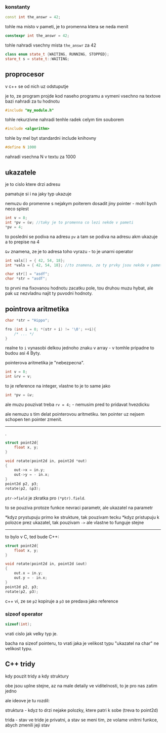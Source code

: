 ### konstanty


```c++
const int the_answr = 42;
```
tohle ma misto v pameti, je to promenna ktera se neda menit


```c++
constexpr int the_answr = 42;
```
tohle nahradi vsechny mista `the_answr` za 42

```c++
class enum state_t {WAITING, RUNNING, STOPPED};
stare_t s = state_t::WAITING;
```

## proprocesor

v c++ se od nich uz odstuputje

je to, ze program projde kod naseho programu a vymeni vsechno na textove bazi nahradi za tu hodnotu

```c++
#include "my_module.h"
```
tohle rekurzivne nahradi tenhle radek celym tim souborem

```c++
#include <algorithm>
```
tohle by mel byt standardni include knihovny


```c++
#define N 1000
```

nahradi vsechna N v textu za 1000

## ukazatele

je to cislo ktere drzi adresu 

pamatuje si i na jaky typ ukazuje

nemuzu do promenne s nejakym poiterem dosadit jiny pointer - mohl bych neco splest 

```c++
int v = 8;
int *pv = &v; //taky je to promenna co lezi nekde v pameti
*pv = 4;
```

to posledni se podiva na adresu `pv` a tam se podiva na adresu akm ukazuje a to prepise na 4

`&v` znamena, ze je to adresa toho vyrazu - to je unarni operator

```c++
int vals[] = { 42, 54, 18};
int *vals = { 42, 54, 18}; //to znamena, ze ty prvky jsou nekde v pameti

char str[] = "asdf";
char *str = "asdf";
```

to prvni ma fixovanou hodnotu zacatku pole, tou druhou muzu hybat, ale pak uz nezvladnu najit ty puvodni hodnoty.


## pointrova aritmetika

```c++
char *str = "Hippo";

fro (int i = 0; *(str + i) != '\0'; ++i){
    /* ... */
}
```

realne to `i` vynasobi delkou jednoho znaku v array - v tomhle pripadne to budou asi 4 Byty.

pointerova aritmetika je "nebezpecna".

```c++
int v = 8;
int &rv = v;
```

to je reference na integer, vlastne to je to same jako 
```c++
int *pv = &v;
```

ale muzu pouzivat treba 
`rv = 4;` - nemusim pred to pridavat hvezdicku

ale nemuzu s tim delat pointerovou aritmetiku. ten pointer uz nejsem schopen ten pointer zmenit.

----

.

```c
struct point2d{
    float x, y;
}

void rotate(point2d in, point2d *out)
{
    out->x = in.y;
    out->y = - in.x;
}
point2d p2, p3;
rotate(p2, &p3);
```


`ptr->field` je zkratka pro `(*ptr).field`.

to se pouziva protoze funkce nevraci parametr, ale ukazatel na parametr

*kdyz prystupuju primo ke strukture, tak pouzivam tecku
*kdyz pristupuju k polozce prez ukazatel, tak pouzivam `->` ale vlastne to funguje stejne 


------
to bylo v C, ted bude C++:

```c++
struct point2d{
    float x, y;
}

void rotate(point2d in, point2d &out)
{
    out.x = in.y;
    out.y = - in.x;
}
point2d p2, p3;
rotate(p2, p3);
```

c++ vi, ze se `p2` kopiruje a `p3` se predava jako reference

### sizeof operator
```c++
sizeof(int);
```

vrati cislo jak velky typ je.

bacha na sizeof pointeru, to vrati jaka je velikost typu "ukazatel na char" ne velikost typu.

## C++ tridy

kdy pouzit tridy a kdy struktury

obe jsou uplne stejne, az na male detaily ve viditelnosti, to je pro nas zatim jedno

ale ideove je tu rozdil:

struktura - kdyz to drzi nejake polozky, ktere patri k sobe (treva to point2d)

trida - stav ve tride je privatni, a stav se meni tim, ze volame vnitrni funkce, abych zmenili jeji stav


